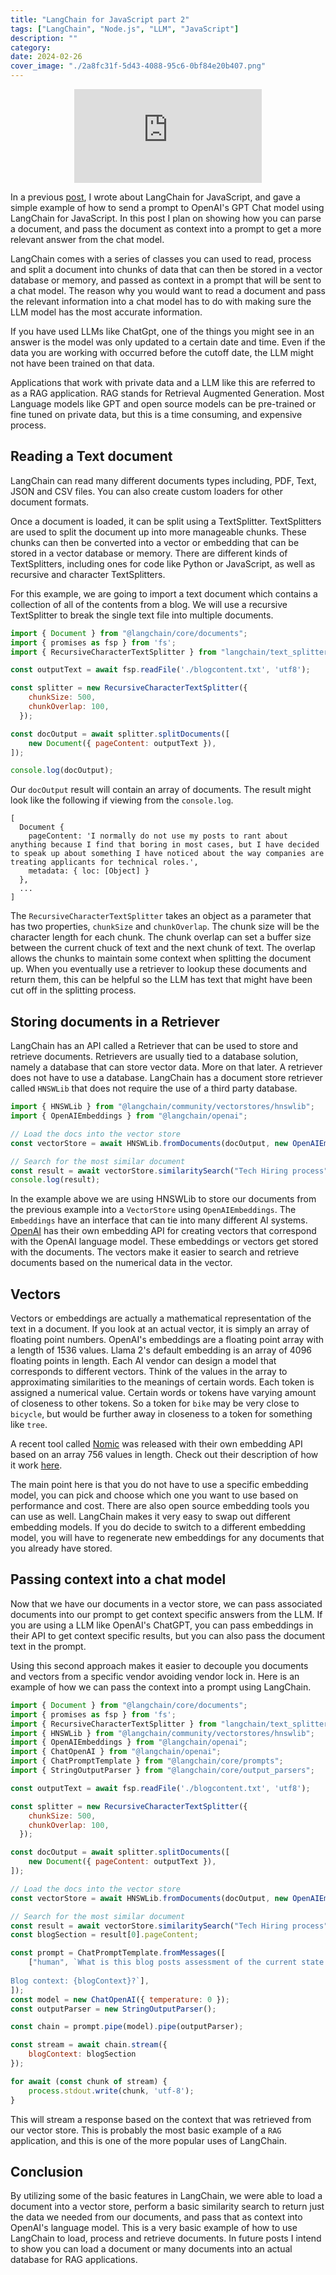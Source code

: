 ```yaml
---
title: "LangChain for JavaScript part 2"
tags: ["LangChain", "Node.js", "LLM", "JavaScript"]
description: ""
category: 
date: 2024-02-26
cover_image: "./2a8fc31f-5d43-4088-95c6-0bf84e20b407.png"
---
```


<div style="text-align: center">
    <div class="responsive-iframe-container">
        <iframe src="https://youtube.com/embed/kX9CxSRB2T0" frameborder="0" allow="accelerometer; autoplay; encrypted-media; gyroscope; picture-in-picture" allowfullscreen></iframe>
    </div>
</div>

In a previous [post](../lang-chain-for-java-script-part-1), I wrote about LangChain for JavaScript, and gave a simple example of how to send a prompt to OpenAI's GPT Chat model using LangChain for JavaScript. In this post I plan on showing how you can parse a document, 
and pass the document as context into a prompt to get a more relevant answer from the chat model.

LangChain comes with a series of classes you can used to read, process and split a document into chunks of data that can then be stored in a vector database or memory, and passed as context in a prompt that will be sent to a chat model.
The reason why you would want to read a document and pass the relevant information into a chat model has to do with making sure the LLM model has the most accurate information.

If you have used LLMs like ChatGpt, one of the things you might see in an answer is the model was only updated to a certain date and time. Even if the data you are working with occurred before the cutoff date, the LLM might not have been trained on that data.

Applications that work with private data and a LLM like this are referred to as a RAG application. RAG stands for Retrieval Augmented Generation. Most Language models like GPT and open source models can be pre-trained or fine tuned on private data, but this is a time consuming, and expensive process.

## Reading a Text document

LangChain can read many different documents types including, PDF, Text, JSON and CSV files. You can also create custom loaders for other document formats. 

Once a document is loaded, it can be split using a TextSplitter. TextSplitters are used to split the document up into more manageable chunks. These chunks can then be converted into a vector or embedding that can be stored in a vector database or memory. There are different kinds of TextSplitters, including ones for code like Python or JavaScript, as well as recursive and character TextSplitters.

For this example, we are going to import a text document which contains a collection of all of the contents from a blog. We will use a recursive TextSplitter to break the single text file into multiple documents.

```javascript
import { Document } from "@langchain/core/documents";
import { promises as fsp } from 'fs';
import { RecursiveCharacterTextSplitter } from "langchain/text_splitter";

const outputText = await fsp.readFile('./blogcontent.txt', 'utf8');

const splitter = new RecursiveCharacterTextSplitter({
    chunkSize: 500,
    chunkOverlap: 100,
  });

const docOutput = await splitter.splitDocuments([
    new Document({ pageContent: outputText }),
]);

console.log(docOutput);
```

Our `docOutput` result will contain an array of documents. The result might look like the following if viewing from the `console.log`.

```shell
[
  Document {
    pageContent: 'I normally do not use my posts to rant about anything because I find that boring in most cases, but I have decided to speak up about something I have noticed about the way companies are treating applicants for technical roles.',
    metadata: { loc: [Object] }
  },
  ...
]
```

The `RecursiveCharacterTextSplitter` takes an object as a parameter that has two properties, `chunkSize` and `chunkOverlap`. The chunk size will be the character length for each chunk. The chunk overlap can set a buffer size between the current chuck of text and the next chunk of text. The overlap allows the chunks to maintain some context when splitting the document up. When you eventually use a retriever to lookup these documents and return them, this can be helpful so the LLM has text that might have been cut off in the splitting process.

## Storing documents in a Retriever

LangChain has an API called a Retriever that can be used to store and retrieve documents. Retrievers are usually tied to a database solution, namely a database that can store vector data. More on that later. A retriever does not have to use a database. LangChain has a document store retriever called `HNSWLib` that does not require the use of a third party database.

```javascript
import { HNSWLib } from "@langchain/community/vectorstores/hnswlib";
import { OpenAIEmbeddings } from "@langchain/openai";

// Load the docs into the vector store
const vectorStore = await HNSWLib.fromDocuments(docOutput, new OpenAIEmbeddings());

// Search for the most similar document
const result = await vectorStore.similaritySearch("Tech Hiring process", 1);
console.log(result);
```

In the example above we are using HNSWLib to store our documents from the previous example into a `VectorStore` using `OpenAIEmbeddings`. The `Embeddings` have an interface that can tie into many different AI systems. [OpenAI](https://openai.com) has their own embedding API for creating vectors that correspond with the OpenAI language model. These embeddings or vectors get stored with the documents. The vectors make it easier to search and retrieve documents based on the numerical data in the vector.

## Vectors

Vectors or embeddings are actually a mathematical representation of the text in a document. If you look at an actual vector, it is simply an array of floating point numbers. OpenAI's embeddings are a floating point array with a length of 1536 values. Llama 2's default embedding is an array of 4096 floating points in length. Each AI vendor can design a model that corresponds to different vectors. Think of the values in the array to approximating similarities to the meanings of certain words. Each token is assigned a numerical value. Certain words or tokens have varying amount of closeness to other tokens. So a token for `bike` may be very close to `bicycle`, but would be further away in closeness to a token for something like `tree`.

A recent tool called [Nomic](https://home.nomic.ai/) was released with their own embedding API based on an array 756 values in length. Check out their description of how it work [here](https://blog.nomic.ai/posts/nomic-embed-matryoshka).

The main point here is that you do not have to use a specific embedding model, you can pick and choose which one you want to use based on performance and cost. There are also open source embedding tools you can use as well. LangChain makes it very easy to swap out different embedding models. If you do decide to switch to a different embedding model, you will have to regenerate new embeddings for any documents that you already have stored.

## Passing context into a chat model

Now that we have our documents in a vector store, we can pass associated documents into our prompt to get context specific answers from the LLM. If you are using a LLM like OpenAI's ChatGPT, you can pass embeddings in their API to get context specific results, but you can also pass the document text in the prompt.

Using this second approach makes it easier to decouple you documents and vectors from a specific vendor avoiding vendor lock in. Here is an example of how we can pass the context into a prompt using LangChain.

```javascript
import { Document } from "@langchain/core/documents";
import { promises as fsp } from 'fs';
import { RecursiveCharacterTextSplitter } from "langchain/text_splitter";
import { HNSWLib } from "@langchain/community/vectorstores/hnswlib";
import { OpenAIEmbeddings } from "@langchain/openai";
import { ChatOpenAI } from "@langchain/openai";
import { ChatPromptTemplate } from "@langchain/core/prompts";
import { StringOutputParser } from "@langchain/core/output_parsers";

const outputText = await fsp.readFile('./blogcontent.txt', 'utf8');

const splitter = new RecursiveCharacterTextSplitter({
    chunkSize: 500,
    chunkOverlap: 100,
  });

const docOutput = await splitter.splitDocuments([
    new Document({ pageContent: outputText }),
]);

// Load the docs into the vector store
const vectorStore = await HNSWLib.fromDocuments(docOutput, new OpenAIEmbeddings());

// Search for the most similar document
const result = await vectorStore.similaritySearch("Tech Hiring process", 1);
const blogSection = result[0].pageContent;

const prompt = ChatPromptTemplate.fromMessages([
    ["human", `What is this blog posts assessment of the current state of tech hiring.  
    
Blog context: {blogContext}?`],
]);
const model = new ChatOpenAI({ temperature: 0 });
const outputParser = new StringOutputParser();

const chain = prompt.pipe(model).pipe(outputParser);

const stream = await chain.stream({
    blogContext: blogSection
});

for await (const chunk of stream) {
    process.stdout.write(chunk, 'utf-8');
}
```

This will stream a response based on the context that was retrieved from our vector store. This is probably the most basic example of a `RAG` application, and this is one of the more popular uses of LangChain.

## Conclusion

By utilizing some of the basic features in LangChain, we were able to load a document into a vector store, perform a basic similarity search to return just the data we needed from our documents, and pass that as context into OpenAI's language model. This is a very basic example of how to use LangChain to load, process and retrieve documents. In future posts I intend to show you can load a document or many documents into an actual database for RAG applications.
